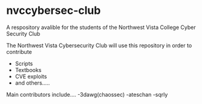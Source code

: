 # nvccybersec-club
A respository avalible for the students of the Northwest Vista College Cyber Security Club

The Northwest Vista Cybersecurity Club will use this repository in order to contribute
  - Scripts
  - Textbooks
  - CVE exploits
  - and others.....

Main contributors include....
  -3dawg(chaossec)
  -ateschan
  -sqrly
